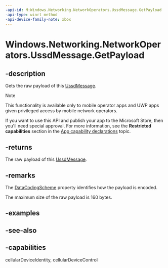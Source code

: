 ```yaml
---
-api-id: M:Windows.Networking.NetworkOperators.UssdMessage.GetPayload
-api-type: winrt method
-api-device-family-note: xbox
---
```


<!-- Method syntax
public byte[] GetPayload()
-->

# Windows.Networking.NetworkOperators.UssdMessage.GetPayload

## -description
Gets the raw payload of this [UssdMessage](ussdmessage_ussdmessage_290278668.md).

> [!NOTE]
> This functionality is available only to mobile operator apps and UWP apps given privileged access by mobile network operators.
> 
> If you want to use this API and publish your app to the Microsoft Store, then you'll need special approval. For more information, see the **Restricted capabilities** section in the [App capability declarations](/windows/uwp/packaging/app-capability-declarations#restricted-capabilities) topic. 

## -returns
The raw payload of this [UssdMessage](ussdmessage_ussdmessage_290278668.md).

## -remarks
The [DataCodingScheme](ussdmessage_datacodingscheme.md) property identifies how the payload is encoded.

The maximum size of the raw payload is 160 bytes.

## -examples

## -see-also

## -capabilities
cellularDeviceIdentity, cellularDeviceControl
